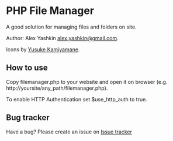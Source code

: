 # PHP File Manager

A good solution for managing files and folders on site.

Author: Alex Yashkin <alex.yashkin@gmail.com>.

Icons by [Yusuke Kamiyamane](http://p.yusukekamiyamane.com/).

## How to use

Copy filemanager.php to your website and open it on browser
(e.g. http://yoursite/any_path/filemanager.php).

To enable HTTP Authentication set $use_http_auth to true.

## Bug tracker

Have a bug? Please create an issue on [Issue tracker](https://github.com/alexantr/filemanager/issues)
